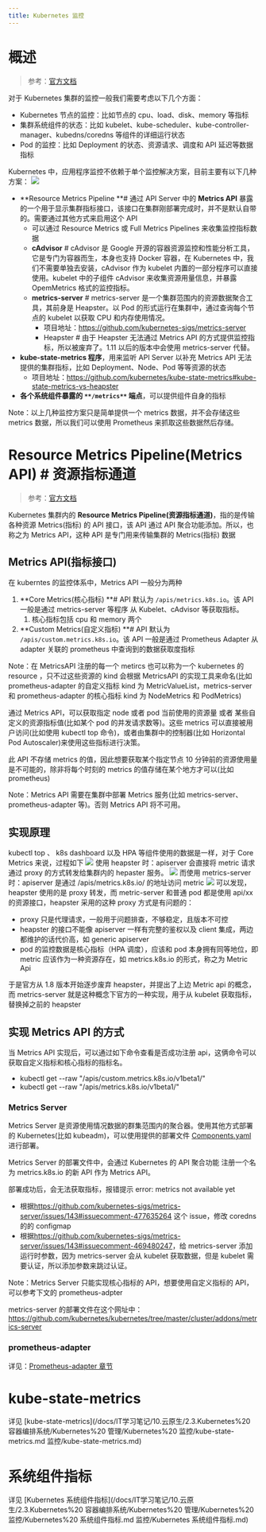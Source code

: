 ```yaml
---
title: Kubernetes 监控
---
```


# 概述

> 参考：[官方文档](https://kubernetes.io/docs/tasks/debug-application-cluster/resource-usage-monitoring)

对于 Kubernetes 集群的监控一般我们需要考虑以下几个方面：

- Kubernetes 节点的监控：比如节点的 cpu、load、disk、memory 等指标
- 集群系统组件的状态：比如 kubelet、kube-scheduler、kube-controller-manager、kubedns/coredns 等组件的详细运行状态
- Pod 的监控：比如 Deployment 的状态、资源请求、调度和 API 延迟等数据指标

Kubernetes 中，应用程序监控不依赖于单个监控解决方案，目前主要有以下几种方案：
![](https://notes-learning.oss-cn-beijing.aliyuncs.com/cboyz6/1616116947769-dcc7cae1-400b-41aa-9f37-55ef43d48d26.png)

- **Resource Metrics Pipeline **# 通过 API Server 中的 **Metrics API** 暴露的一个用于显示集群指标接口，该接口在集群刚部署完成时，并不是默认自带的。需要通过其他方式来启用这个 API
  - 可以通过 Resource Metrics 或 Full Metrics Pipelines 来收集监控指标数据
  - **cAdvisor** # cAdvisor 是 Google 开源的容器资源监控和性能分析工具，它是专门为容器而生，本身也支持 Docker 容器，在 Kubernetes 中，我们不需要单独去安装，cAdvisor 作为 kubelet 内置的一部分程序可以直接使用。kubelet 中的子组件 cAdvisor 来收集资源用量信息，并暴露 OpemMetrics 格式的监控指标。
  - **metrics-server** # metrics-server 是一个集群范围内的资源数据聚合工具，其前身是 Heapster。以 Pod 的形式运行在集群中，通过查询每个节点的 kubelet 以获取 CPU 和内存使用情况。
    - 项目地址：<https://github.com/kubernetes-sigs/metrics-server>
    - Heapster # 由于 Heapster 无法通过 Metrics API 的方式提供监控指标，所以被废弃了。1.11 以后的版本中会使用 metrics-server 代替。
- **kube-state-metrics 程序**，用来监听 API Server 以补充 Metrics API 无法提供的集群指标，比如 Deployment、Node、Pod 等等资源的状态
  - 项目地址：<https://github.com/kubernetes/kube-state-metrics#kube-state-metrics-vs-heapster>
- **各个系统组件暴露的 **`**/metrics**`** 端点**，可以提供组件自身的指标

Note：以上几种监控方案只是简单提供一个 metrics 数据，并不会存储这些 metrics 数据，所以我们可以使用 Prometheus 来抓取这些数据然后存储。

# Resource Metrics Pipeline(Metrics API) # 资源指标通道

> 参考：[官方文档](https://kubernetes.io/docs/tasks/debug-application-cluster/resource-metrics-pipeline/)

Kubernetes 集群内的 **Resource Metrics Pipeline(资源指标通道)**，指的是传输各种资源 Metrics(指标) 的 API 接口，该 API 通过 API 聚合功能添加。所以，也称之为 Metrics API，这种 API 是专门用来传输集群的 Metrics(指标) 数据

## Metrics API(指标接口)

在 kuberntes 的监控体系中，Metrics API 一般分为两种

1. **Core Metrics(核心指标) **# API 默认为 `/apis/metrics.k8s.io`。该 API 一般是通过 metrics-server 等程序 从 Kubelet、cAdvisor 等获取指标。
   1. 核心指标包括 cpu 和 memory 两个
2. **Custom Metrics(自定义指标) **# API 默认为 `/apis/custom.metrics.k8s.io`。该 API 一般是通过 Prometheus Adapter 从 adapter 关联的 prometheus 中查询到的数据获取度指标

Note：在 MetricsAPI 注册的每一个 metircs 也可以称为一个 kubernetes 的 resource ，只不过这些资源的 kind 会根据 MetricsAPI 的实现工具来命名(比如 prometheus-adapter 的自定义指标 kind 为 MetricValueList，metrics-server 和 prometheus-adapter 的核心指标 kind 为 NodeMetrics 和 PodMetrics)

通过 Metrics API，可以获取指定 node 或者 pod 当前使用的资源量 或者 某些自定义的资源指标值(比如某个 pod 的并发请求数等)。这些 metrics 可以直接被用户访问(比如使用 kubectl top 命令)，或者由集群中的控制器(比如 Horizontal Pod Autoscaler)来使用这些指标进行决策。

此 API 不存储 metrics 的值，因此想要获取某个指定节点 10 分钟前的资源使用量是不可能的，除非将每个时刻的 metrics 的值存储在某个地方才可以(比如 prometheus)

Note：Metrics API 需要在集群中部署 Metrics 服务(比如 metrics-server、prometheus-adapter 等)。否则 Metrics API 将不可用。

## 实现原理

kubectl top 、 k8s dashboard 以及 HPA 等组件使用的数据是一样，对于 Core Metrics 来说，过程如下
![](https://notes-learning.oss-cn-beijing.aliyuncs.com/cboyz6/1616116947780-6dccbd72-f014-439e-9abd-4a1be9ae09cd.png)
使用 heapster 时：apiserver 会直接将 metric 请求通过 proxy 的方式转发给集群内的 hepaster 服务。
![](https://notes-learning.oss-cn-beijing.aliyuncs.com/cboyz6/1616116947765-60562da9-19b4-48dd-92f0-6b91dd92cb67.png)
而使用 metrics-server 时：apiserver 是通过 /apis/metrics.k8s.io/ 的地址访问 metric
![](https://notes-learning.oss-cn-beijing.aliyuncs.com/cboyz6/1616116947787-3f27dbd0-b797-48b4-8de5-fa9919d7bdf5.png)
可以发现，heapster 使用的是 proxy 转发，而 metric-server 和普通 pod 都是使用 api/xx 的资源接口，heapster 采用的这种 proxy 方式是有问题的：

- proxy 只是代理请求，一般用于问题排查，不够稳定，且版本不可控
- heapster 的接口不能像 apiserver 一样有完整的鉴权以及 client 集成，两边都维护的话代价高，如 generic apiserver
- pod 的监控数据是核心指标（HPA 调度），应该和 pod 本身拥有同等地位，即 metric 应该作为一种资源存在，如 metrics.k8s.io 的形式，称之为 Metric Api

于是官方从 1.8 版本开始逐步废弃 heapster，并提出了上边 Metric api 的概念，而 metrics-server 就是这种概念下官方的一种实现，用于从 kubelet 获取指标，替换掉之前的 heapster

## 实现 Metrics API 的方式

当 Metrics API 实现后，可以通过如下命令查看是否成功注册 api，这俩命令可以获取自定义指标和核心指标的指标名。

- kubectl get --raw "/apis/custom.metrics.k8s.io/v1beta1/"
- kubectl get --raw "/apis/metrics.k8s.io/v1beta1/"

### Metrics Server

Metrics Server 是资源使用情况数据的群集范围内的聚合器。使用其他方式部署的 Kubernetes(比如 kubeadm)，可以使用提供的部署文件 [Components.yaml](https://github.com/kubernetes-sigs/metrics-server/releases) 进行部署。

Metrics Server 的部署文件中，会通过 Kubernetes 的 API 聚合功能 注册一个名为 metrics.k8s.io 的新 API 作为 Metrics API。

部署成功后，会无法获取指标，报错提示 error: metrics not available yet

- 根据<https://github.com/kubernetes-sigs/metrics-server/issues/143#issuecomment-477635264> 这个 issue，修改 coredns 的的 configmap
- 根据<https://github.com/kubernetes-sigs/metrics-server/issues/143#issuecomment-469480247>，给 metrics-server 添加运行时参数，因为 metrics-server 会从 kubelet 获取数据，但是 kubelet 需要认证，所以添加参数来跳过认证。

Note：Metrics Server 只能实现核心指标的 API，想要使用自定义指标的 API，可以参考下文的 prometheus-adpter

metrics-server 的部署文件在这个网址中：<https://github.com/kubernetes/kubernetes/tree/master/cluster/addons/metrics-server>

### prometheus-adapter

详见：[Prometheus-adapter 章节](https://www.yuque.com/go/doc/33146377)

# kube-state-metrics

详见 [kube-state-metrics](/docs/IT学习笔记/10.云原生/2.3.Kubernetes%20 容器编排系统/Kubernetes%20 管理/Kubernetes%20 监控/kube-state-metrics.md 监控/kube-state-metrics.md)

# 系统组件指标

详见 [Kubernetes 系统组件指标](/docs/IT学习笔记/10.云原生/2.3.Kubernetes%20 容器编排系统/Kubernetes%20 管理/Kubernetes%20 监控/Kubernetes%20 系统组件指标.md 监控/Kubernetes 系统组件指标.md)
